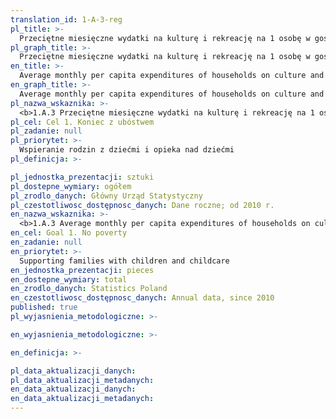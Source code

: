 ```yaml
---
translation_id: 1-A-3-reg
pl_title: >-
  Przeciętne miesięczne wydatki na kulturę i rekreację na 1 osobę w gospodarstwie domowym
pl_graph_title: >-
  Przeciętne miesięczne wydatki na kulturę i rekreację na 1 osobę w gospodarstwie domowym
en_title: >-
  Average monthly per capita expenditures of households on culture and recreation
en_graph_title: >-
  Average monthly per capita expenditures of households on culture and recreation
pl_nazwa_wskaznika: >-
  <b>1.A.3 Przeciętne miesięczne wydatki na kulturę i rekreację na 1 osobę w gospodarstwie domowym</b>
pl_cel: Cel 1. Koniec z ubóstwem
pl_zadanie: null
pl_priorytet: >-
  Wspieranie rodzin z dziećmi i opieka nad dziećmi
pl_definicja: >-

pl_jednostka_prezentacji: sztuki
pl_dostepne_wymiary: ogółem
pl_zrodlo_danych: Główny Urząd Statystyczny
pl_czestotliwosc_dostępnosc_danych: Dane roczne; od 2010 r.
en_nazwa_wskaznika: >-
  <b>1.A.3 Average monthly per capita expenditures of households on culture and recreation</b>
en_cel: Goal 1. No poverty
en_zadanie: null
en_priorytet: >-
  Supporting families with children and childcare
en_jednostka_prezentacji: pieces
en_dostepne_wymiary: total
en_zrodlo_danych: Statistics Poland
en_czestotliwosc_dostępnosc_danych: Annual data, since 2010
published: true
pl_wyjasnienia_metodologiczne: >-

en_wyjasnienia_metodologiczne: >-

en_definicja: >-

pl_data_aktualizacji_danych:
pl_data_aktualizacji_metadanych:
en_data_aktualizacji_danych:
en_data_aktualizacji_metadanych:
---
```

